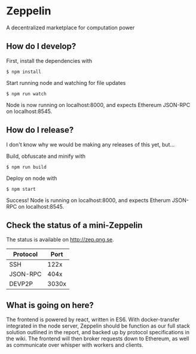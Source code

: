 # Zeppelin
A decentralized marketplace for computation power

## How do I develop?
First, install the dependencies with

    $ npm install

Start running node and watching for file updates

    $ npm run watch

Node is now running on localhost:8000, and expects Ethereum JSON-RPC on localhost:8545.

## How do I release?
I don't know why we would be making any releases of this yet, but...

Build, obfuscate and minify with

    $ npm run build

Deploy on node with

    $ npm start

Success! Node is running on localhost:8000, and expects Etherum JSON-RPC on localhost:8545.

## Check the status of a mini-Zeppelin
The status is available on http://zep.qng.se.

Protocol | Port
---------|-----
SSH      | 122x
JSON-RPC | 404x
DEVP2P   | 3030x

## What is going on here?
The frontend is powered by react, written in ES6.
With docker-transfer integrated in the node server, Zeppelin should be function as our full stack solution outlined in the report, and backed up by protocol specifications in the wiki.
The frontend will then broker requests down to Ethereum, as well as communicate over whisper with workers and clients.
